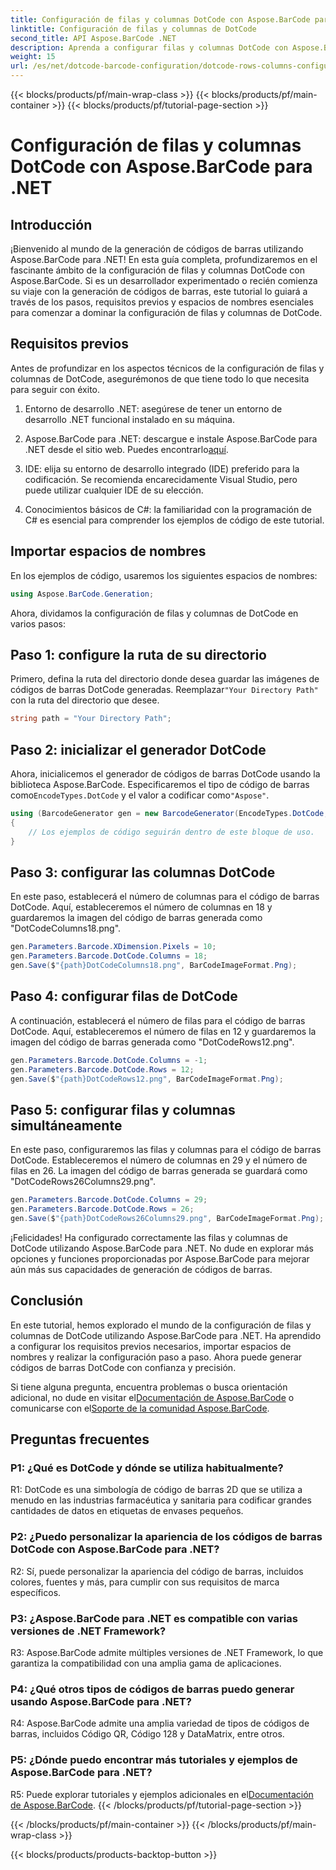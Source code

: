 ```yaml
---
title: Configuración de filas y columnas DotCode con Aspose.BarCode para .NET
linktitle: Configuración de filas y columnas de DotCode
second_title: API Aspose.BarCode .NET
description: Aprenda a configurar filas y columnas DotCode con Aspose.BarCode para .NET. Genere códigos de barras 2D precisos y personalizables sin esfuerzo.
weight: 15
url: /es/net/dotcode-barcode-configuration/dotcode-rows-columns-configuration/
---
```


{{< blocks/products/pf/main-wrap-class >}}
{{< blocks/products/pf/main-container >}}
{{< blocks/products/pf/tutorial-page-section >}}

# Configuración de filas y columnas DotCode con Aspose.BarCode para .NET

## Introducción

¡Bienvenido al mundo de la generación de códigos de barras utilizando Aspose.BarCode para .NET! En esta guía completa, profundizaremos en el fascinante ámbito de la configuración de filas y columnas DotCode con Aspose.BarCode. Si es un desarrollador experimentado o recién comienza su viaje con la generación de códigos de barras, este tutorial lo guiará a través de los pasos, requisitos previos y espacios de nombres esenciales para comenzar a dominar la configuración de filas y columnas de DotCode.

## Requisitos previos

Antes de profundizar en los aspectos técnicos de la configuración de filas y columnas de DotCode, asegurémonos de que tiene todo lo que necesita para seguir con éxito.

1. Entorno de desarrollo .NET: asegúrese de tener un entorno de desarrollo .NET funcional instalado en su máquina.

2.  Aspose.BarCode para .NET: descargue e instale Aspose.BarCode para .NET desde el sitio web. Puedes encontrarlo[aquí](https://releases.aspose.com/barcode/net/).

3. IDE: elija su entorno de desarrollo integrado (IDE) preferido para la codificación. Se recomienda encarecidamente Visual Studio, pero puede utilizar cualquier IDE de su elección.

4. Conocimientos básicos de C#: la familiaridad con la programación de C# es esencial para comprender los ejemplos de código de este tutorial.

## Importar espacios de nombres

En los ejemplos de código, usaremos los siguientes espacios de nombres:

```csharp
using Aspose.BarCode.Generation;
```

Ahora, dividamos la configuración de filas y columnas de DotCode en varios pasos:

## Paso 1: configure la ruta de su directorio

 Primero, defina la ruta del directorio donde desea guardar las imágenes de códigos de barras DotCode generadas. Reemplazar`"Your Directory Path"` con la ruta del directorio que desee.

```csharp
string path = "Your Directory Path";
```

## Paso 2: inicializar el generador DotCode

 Ahora, inicialicemos el generador de códigos de barras DotCode usando la biblioteca Aspose.BarCode. Especificaremos el tipo de código de barras como`EncodeTypes.DotCode` y el valor a codificar como`"Aspose"`.

```csharp
using (BarcodeGenerator gen = new BarcodeGenerator(EncodeTypes.DotCode, "Aspose"))
{
    // Los ejemplos de código seguirán dentro de este bloque de uso.
}
```

## Paso 3: configurar las columnas DotCode

En este paso, establecerá el número de columnas para el código de barras DotCode. Aquí, estableceremos el número de columnas en 18 y guardaremos la imagen del código de barras generada como "DotCodeColumns18.png".

```csharp
gen.Parameters.Barcode.XDimension.Pixels = 10;
gen.Parameters.Barcode.DotCode.Columns = 18;
gen.Save($"{path}DotCodeColumns18.png", BarCodeImageFormat.Png);
```

## Paso 4: configurar filas de DotCode

A continuación, establecerá el número de filas para el código de barras DotCode. Aquí, estableceremos el número de filas en 12 y guardaremos la imagen del código de barras generada como "DotCodeRows12.png".

```csharp
gen.Parameters.Barcode.DotCode.Columns = -1;
gen.Parameters.Barcode.DotCode.Rows = 12;
gen.Save($"{path}DotCodeRows12.png", BarCodeImageFormat.Png);
```

## Paso 5: configurar filas y columnas simultáneamente

En este paso, configuraremos las filas y columnas para el código de barras DotCode. Estableceremos el número de columnas en 29 y el número de filas en 26. La imagen del código de barras generada se guardará como "DotCodeRows26Columns29.png".

```csharp
gen.Parameters.Barcode.DotCode.Columns = 29;
gen.Parameters.Barcode.DotCode.Rows = 26;
gen.Save($"{path}DotCodeRows26Columns29.png", BarCodeImageFormat.Png);
```

¡Felicidades! Ha configurado correctamente las filas y columnas de DotCode utilizando Aspose.BarCode para .NET. No dude en explorar más opciones y funciones proporcionadas por Aspose.BarCode para mejorar aún más sus capacidades de generación de códigos de barras.

## Conclusión

En este tutorial, hemos explorado el mundo de la configuración de filas y columnas de DotCode utilizando Aspose.BarCode para .NET. Ha aprendido a configurar los requisitos previos necesarios, importar espacios de nombres y realizar la configuración paso a paso. Ahora puede generar códigos de barras DotCode con confianza y precisión.

 Si tiene alguna pregunta, encuentra problemas o busca orientación adicional, no dude en visitar el[Documentación de Aspose.BarCode](https://reference.aspose.com/barcode/net/) o comunicarse con el[Soporte de la comunidad Aspose.BarCode](https://forum.aspose.com/c/barcode/13).


## Preguntas frecuentes

### P1: ¿Qué es DotCode y dónde se utiliza habitualmente?

R1: DotCode es una simbología de código de barras 2D que se utiliza a menudo en las industrias farmacéutica y sanitaria para codificar grandes cantidades de datos en etiquetas de envases pequeños.

### P2: ¿Puedo personalizar la apariencia de los códigos de barras DotCode con Aspose.BarCode para .NET?

R2: Sí, puede personalizar la apariencia del código de barras, incluidos colores, fuentes y más, para cumplir con sus requisitos de marca específicos.

### P3: ¿Aspose.BarCode para .NET es compatible con varias versiones de .NET Framework?

R3: Aspose.BarCode admite múltiples versiones de .NET Framework, lo que garantiza la compatibilidad con una amplia gama de aplicaciones.

### P4: ¿Qué otros tipos de códigos de barras puedo generar usando Aspose.BarCode para .NET?

R4: Aspose.BarCode admite una amplia variedad de tipos de códigos de barras, incluidos Código QR, Código 128 y DataMatrix, entre otros.

### P5: ¿Dónde puedo encontrar más tutoriales y ejemplos de Aspose.BarCode para .NET?

 R5: Puede explorar tutoriales y ejemplos adicionales en el[Documentación de Aspose.BarCode](https://reference.aspose.com/barcode/net/).
{{< /blocks/products/pf/tutorial-page-section >}}

{{< /blocks/products/pf/main-container >}}
{{< /blocks/products/pf/main-wrap-class >}}

{{< blocks/products/products-backtop-button >}}
